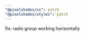```yaml
---
"@pixelshades/ui": patch
"@pixelshades/styles": patch
---
```


fix: radio group working horizontally
